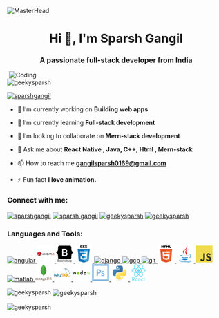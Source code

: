 ![MasterHead](https://camo.githubusercontent.com/5dc6ee33381917e41fc9c4951799268998f11a9b864399bf79a0842e4f9b194d/68747470733a2f2f692e696d6775722e636f6d2f315a76566b44632e676966)
<h1 align="center">Hi 👋, I'm Sparsh Gangil</h1>
<h3 align="center">A passionate full-stack developer from India</h3>
<img align="right" alt="Coding" width="500" src="https://www.google.com/search?q=animated+coding+gif+for+github+with+black+background&tbm=isch&ved=2ahUKEwj8p--X0db_AhW4nWMGHRL5BAMQ2-cCegQIABAA&oq=animated+coding+gif+for+github+with+black+background&gs_lcp=CgNpbWcQAzoECCMQJ1DVCFjDTGDmUmgAcAB4AIAB5gKIAYUdkgEIMC4yMS4xLjGYAQCgAQGqAQtnd3Mtd2l6LWltZ8ABAQ&sclient=img&ei=wB2UZPzHI7i7juMPkvKTGA&bih=760&biw=1519&rlz=1C1CHBD_enIN1041IN1041&hl=en#imgrc=ZmOH4FBlhx83-M">


<p align="left"> <img src="https://komarev.com/ghpvc/?username=geekysparsh&label=Profile%20views&color=0e75b6&style=flat" alt="geekysparsh" /> </p>

<p align="left"> <a href="https://twitter.com/sparshgangil" target="blank"><img src="https://img.shields.io/twitter/follow/sparshgangil?logo=twitter&style=for-the-badge" alt="sparshgangil" /></a> </p>

- 🔭 I’m currently working on **Building web apps**

- 🌱 I’m currently learning **Full-stack development**

- 👯 I’m looking to collaborate on **Mern-stack development**

- 💬 Ask me about **React Native , Java, C++, Html , Mern-stack**

- 📫 How to reach me **gangilsparsh0169@gmail.com**

- ⚡ Fun fact **I love animation.**

<h3 align="left">Connect with me:</h3>
<p align="left">
<a href="https://twitter.com/sparshgangil" target="blank"><img align="center" src="https://raw.githubusercontent.com/rahuldkjain/github-profile-readme-generator/master/src/images/icons/Social/twitter.svg" alt="sparshgangil" height="30" width="40" /></a>
<a href="https://linkedin.com/in/sparsh gangil" target="blank"><img align="center" src="https://raw.githubusercontent.com/rahuldkjain/github-profile-readme-generator/master/src/images/icons/Social/linked-in-alt.svg" alt="sparsh gangil" height="30" width="40" /></a>
<a href="https://www.hackerrank.com/geekysparsh" target="blank"><img align="center" src="https://raw.githubusercontent.com/rahuldkjain/github-profile-readme-generator/master/src/images/icons/Social/hackerrank.svg" alt="geekysparsh" height="30" width="40" /></a>
<a href="https://auth.geeksforgeeks.org/user/geekysparsh" target="blank"><img align="center" src="https://raw.githubusercontent.com/rahuldkjain/github-profile-readme-generator/master/src/images/icons/Social/geeks-for-geeks.svg" alt="geekysparsh" height="30" width="40" /></a>
</p>

<h3 align="left">Languages and Tools:</h3>
<p align="left"> <a href="https://angular.io" target="_blank" rel="noreferrer"> <img src="https://angular.io/assets/images/logos/angular/angular.svg" alt="angular" width="40" height="40"/> </a> <a href="https://angular.io" target="_blank" rel="noreferrer"> <img src="https://raw.githubusercontent.com/devicons/devicon/master/icons/angularjs/angularjs-original-wordmark.svg" alt="angularjs" width="40" height="40"/> </a> <a href="https://getbootstrap.com" target="_blank" rel="noreferrer"> <img src="https://raw.githubusercontent.com/devicons/devicon/master/icons/bootstrap/bootstrap-plain-wordmark.svg" alt="bootstrap" width="40" height="40"/> </a> <a href="https://www.w3schools.com/css/" target="_blank" rel="noreferrer"> <img src="https://raw.githubusercontent.com/devicons/devicon/master/icons/css3/css3-original-wordmark.svg" alt="css3" width="40" height="40"/> </a> <a href="https://www.djangoproject.com/" target="_blank" rel="noreferrer"> <img src="https://cdn.worldvectorlogo.com/logos/django.svg" alt="django" width="40" height="40"/> </a> <a href="https://cloud.google.com" target="_blank" rel="noreferrer"> <img src="https://www.vectorlogo.zone/logos/google_cloud/google_cloud-icon.svg" alt="gcp" width="40" height="40"/> </a> <a href="https://git-scm.com/" target="_blank" rel="noreferrer"> <img src="https://www.vectorlogo.zone/logos/git-scm/git-scm-icon.svg" alt="git" width="40" height="40"/> </a> <a href="https://www.w3.org/html/" target="_blank" rel="noreferrer"> <img src="https://raw.githubusercontent.com/devicons/devicon/master/icons/html5/html5-original-wordmark.svg" alt="html5" width="40" height="40"/> </a> <a href="https://www.java.com" target="_blank" rel="noreferrer"> <img src="https://raw.githubusercontent.com/devicons/devicon/master/icons/java/java-original.svg" alt="java" width="40" height="40"/> </a> <a href="https://developer.mozilla.org/en-US/docs/Web/JavaScript" target="_blank" rel="noreferrer"> <img src="https://raw.githubusercontent.com/devicons/devicon/master/icons/javascript/javascript-original.svg" alt="javascript" width="40" height="40"/> </a> <a href="https://www.mathworks.com/" target="_blank" rel="noreferrer"> <img src="https://upload.wikimedia.org/wikipedia/commons/2/21/Matlab_Logo.png" alt="matlab" width="40" height="40"/> </a> <a href="https://www.mongodb.com/" target="_blank" rel="noreferrer"> <img src="https://raw.githubusercontent.com/devicons/devicon/master/icons/mongodb/mongodb-original-wordmark.svg" alt="mongodb" width="40" height="40"/> </a> <a href="https://www.mysql.com/" target="_blank" rel="noreferrer"> <img src="https://raw.githubusercontent.com/devicons/devicon/master/icons/mysql/mysql-original-wordmark.svg" alt="mysql" width="40" height="40"/> </a> <a href="https://nodejs.org" target="_blank" rel="noreferrer"> <img src="https://raw.githubusercontent.com/devicons/devicon/master/icons/nodejs/nodejs-original-wordmark.svg" alt="nodejs" width="40" height="40"/> </a> <a href="https://www.photoshop.com/en" target="_blank" rel="noreferrer"> <img src="https://raw.githubusercontent.com/devicons/devicon/master/icons/photoshop/photoshop-line.svg" alt="photoshop" width="40" height="40"/> </a> <a href="https://www.python.org" target="_blank" rel="noreferrer"> <img src="https://raw.githubusercontent.com/devicons/devicon/master/icons/python/python-original.svg" alt="python" width="40" height="40"/> </a> <a href="https://reactjs.org/" target="_blank" rel="noreferrer"> <img src="https://raw.githubusercontent.com/devicons/devicon/master/icons/react/react-original-wordmark.svg" alt="react" width="40" height="40"/> </a> </p>

<p><img align="left" src="https://github-readme-stats.vercel.app/api/top-langs?username=geekysparsh&show_icons=true&locale=en&layout=compact" alt="geekysparsh" /></p>

<p>&nbsp;<img align="center" src="https://github-readme-stats.vercel.app/api?username=geekysparsh&show_icons=true&locale=en" alt="geekysparsh" /></p>

<p><img align="center" src="https://github-readme-streak-stats.herokuapp.com/?user=geekysparsh&" alt="geekysparsh" /></p>






 
